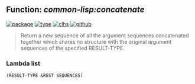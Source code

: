 ## Function: ***common-lisp:concatenate***
[![package](https://img.shields.io/badge/Package-COMMON--LISP-5f9ea0.svg?style=social&colorA=999999)](../) [![type](https://img.shields.io/badge/Type-Function-5f9ea0.svg?style=social&colorA=999999)](../#function) [![clhs](https://img.shields.io/badge/CLHS-CONCATENATE-5f9ea0.svg?style=social&colorA=999999)](http://www.lispworks.com/documentation/HyperSpec/Body/f_concat.htm) [![github](https://img.shields.io/badge/GitHub-View_the_source-5f9ea0.svg?style=social&colorA=999999&logo=github)](https://github.com/sbcl/sbcl/blob/master/src/code/seq.lisp/) 

> Return a new sequence of all the argument sequences concatenated together
> which shares no structure with the original argument sequences of the
> specified RESULT-TYPE.

### Lambda list
```
(RESULT-TYPE &REST SEQUENCES)
```
